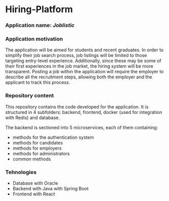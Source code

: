 # Hiring-Platform

### Application name: *Joblistic*

### Application motivation
The application will be aimed for students and recent graduates. In order to simplify their job search process, job listings will be limited to those targeting entry-level experience. Additionally, since these may be some of their first experiences in the job market, the hiring system will be more transparent. Posting a job within the application will require the employer to describe all the recruitment steps, allowing both the employer and the applicant to track this process.

### Repository content
This repository contains the code developed for the application. It is structured in 4 subfolders: backend, frontend, docker (used for integration with Redis) and database.

The backend is sectioned into 5 microservices, each of them containing:
- methods for the authentication system
- methods for candidates
- methods for employers
- methods for administrators
- common methods

### Tehnologies
- Database with Oracle
- Backend with Java with Spring Boot
- Frontend with React

